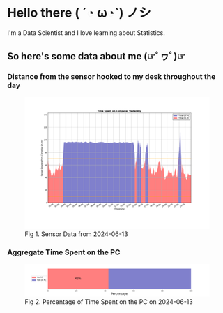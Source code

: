 
# Hello there ( ´◔ ω◔`) ノシ

I'm a Data Scientist and I love learning about Statistics.

## So here's some data about me (☞ﾟヮﾟ)☞


### Distance from the sensor hooked to my desk throughout the day
<figure>
  <picture>
    <source media="(prefers-color-scheme: dark)" srcset="Pi/readme/graphs/lineplot/dark-plot-2024-06-13.png">
    <source media="(prefers-color-scheme: light)" srcset="Pi/readme/graphs/lineplot/light-plot-2024-06-13.png">
    <img alt="Shows a black logo in light color mode and a white one in dark color mode." src="Pi/readme/graphs/lineplot/light-plot-2024-06-13.png">
  </picture>
  <figcaption>Fig 1. Sensor Data from 2024-06-13</figcaption>
</figure>



### Aggregate Time Spent on the PC
<figure>
  <picture>
    <source media="(prefers-color-scheme: dark)" srcset="Pi/readme/graphs/barplot/dark-plot-2024-06-13.png">
    <source media="(prefers-color-scheme: light)" srcset="Pi/readme/graphs/barplot/light-plot-2024-06-13.png">
    <img alt="Shows a black logo in light color mode and a white one in dark color mode." src="Pi/readme/graphs/barplot/light-plot-2024-06-13.png">
  </picture>
  <figcaption>Fig 2. Percentage of Time Spent on the PC on 2024-06-13</figcaption>
</figure>
